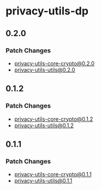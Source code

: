 # privacy-utils-dp

## 0.2.0

### Patch Changes

- privacy-utils-core-crypto@0.2.0
- privacy-utils-utils@0.2.0

## 0.1.2

### Patch Changes

- privacy-utils-core-crypto@0.1.2
- privacy-utils-utils@0.1.2

## 0.1.1

### Patch Changes

- privacy-utils-core-crypto@0.1.1
- privacy-utils-utils@0.1.1
